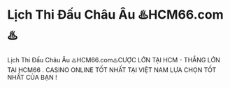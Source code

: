 # Lịch Thi Đấu Châu Âu ♨️HCM66.com♨️

Lịch Thi Đấu Châu Âu ♨️HCM66.com♨️CƯỢC LỚN TẠI HCM - THẮNG LỚN TẠI HCM66 . CASINO ONLINE TỐT NHẤT TẠI VIỆT NAM LỰA CHỌN TỐT NHẤT CỦA BẠN !